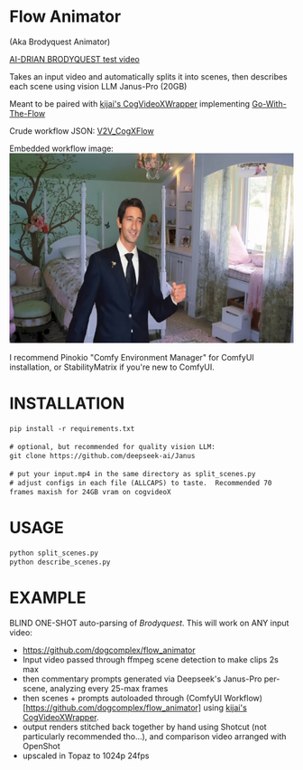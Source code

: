 # Flow Animator

(Aka Brodyquest Animator)

[AI-DRIAN BRODYQUEST test video](https://www.youtube.com/watch?v=Gh-ImbICkeI&ab_channel=Hobbes13)

Takes an input video and automatically splits it into scenes, then describes each scene using vision LLM Janus-Pro (20GB)

Meant to be paired with [kijai's CogVideoXWrapper](https://github.com/kijai/ComfyUI-CogVideoXWrapper/tree/main) implementing [Go-With-The-Flow](https://eyeline-research.github.io/Go-with-the-Flow/)

Crude workflow JSON: [V2V_CogXFlow](V2V_CogXFlow.json)

Embedded workflow image:
![V2V_CogXFlow](brodyquest_workflow.png)

I recommend Pinokio "Comfy Environment Manager" for ComfyUI installation, or StabilityMatrix if you're new to ComfyUI.


# INSTALLATION
```
pip install -r requirements.txt

# optional, but recommended for quality vision LLM:
git clone https://github.com/deepseek-ai/Janus

# put your input.mp4 in the same directory as split_scenes.py
# adjust configs in each file (ALLCAPS) to taste.  Recommended 70 frames maxish for 24GB vram on cogvideoX
```

# USAGE

```
python split_scenes.py
python describe_scenes.py
```

# EXAMPLE
  
BLIND ONE-SHOT auto-parsing of *Brodyquest*.  This will work on ANY input video:
- https://github.com/dogcomplex/flow_animator
- Input video passed through ffmpeg scene detection to make clips 2s max
- then commentary prompts generated via Deepseek's Janus-Pro per-scene, analyzing every 25-max frames
- then scenes + prompts autoloaded through (ComfyUI Workflow)[https://github.com/dogcomplex/flow_animator] using [kijai's CogVideoXWrapper](https://github.com/kijai/ComfyUI-CogVideoXWrapper/tree/main).  
- output renders stitched back together by hand using Shotcut (not particularly recommended tho...), and comparison video arranged with OpenShot
- upscaled in Topaz to 1024p 24fps

